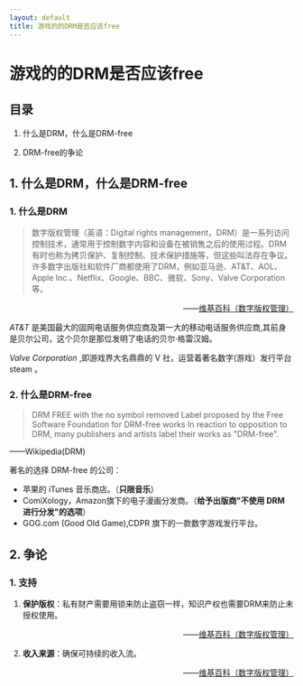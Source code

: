 ```yaml
---
layout: default
title: 游戏的的DRM是否应该free
---
```


# 游戏的的DRM是否应该free

## 目录

1. 什么是DRM，什么是DRM-free

2. DRM-free的争论

## 1. 什么是DRM，什么是DRM-free

### 1. 什么是DRM

> 数字版权管理（英语：Digital rights management，DRM）是一系列访问控制技术，通常用于控制数字内容和设备在被销售之后的使用过程。DRM有时也称为拷贝保护、复制控制、技术保护措施等，但这些叫法存在争议。许多数字出版社和软件厂商都使用了DRM，例如亚马逊、AT&T、AOL、Apple Inc.、Netflix、Google、BBC、微软、Sony、Valve Corporation等。
<p style="text-align: right">
——<a href="https://zh.wikipedia.org/wiki/%E6%95%B0%E5%AD%97%E7%89%88%E6%9D%83%E7%AE%A1%E7%90%86" target="_blank">维基百科（数字版权管理）</a>
</p>

*AT&T* 是美国最大的固网电话服务供应商及第一大的移动电话服务供应商,其前身是贝尔公司，这个贝尔是那位发明了电话的贝尔·格雷汉姆。

*Valve Corporation* ,即游戏界大名鼎鼎的 V 社，运营着著名数字(游戏）发行平台 steam 。

### 2. 什么是DRM-free

> DRM FREE with the no symbol removed
Label proposed by the Free Software Foundation for DRM-free works
In reaction to opposition to DRM, many publishers and artists label their works as "DRM-free".
<p>
——<a hrf="https://en.wikipedia.org/wiki/Digital_rights_management#DRM-free_works" target="_blank">Wikipedia(DRM)</a>
</p>

著名的选择 DRM-free 的公司：  
* 苹果的 iTunes 音乐商店。（**只限音乐**）  
* ComiXology，Amazon旗下的电子漫画分发商。（**给予出版商"不使用 DRM 进行分发"的选项**）  
* GOG.com (Good Old Game),CDPR 旗下的一款数字游戏发行平台。  

## 2. 争论

### 1. 支持

1. **保护版权**：私有财产需要用锁来防止盗窃一样，知识产权也需要DRM来防止未授权使用。
<p style="text-align: right">
——<a href="https://zh.wikipedia.org/wiki/%E6%95%B0%E5%AD%97%E7%89%88%E6%9D%83%E7%AE%A1%E7%90%86" target="_blank">维基百科（数字版权管理）</a>
</p>

2. **收入来源**：确保可持续的收入流。
<p style="text-align: right">
——<a href="https://zh.wikipedia.org/wiki/%E6%95%B0%E5%AD%97%E7%89%88%E6%9D%83%E7%AE%A1%E7%90%86" target="_blank">维基百科（数字版权管理）</a>
</p>

